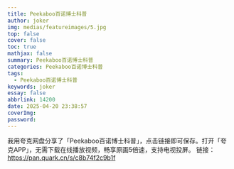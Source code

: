 ```yaml
---
title: Peekaboo百诺博士科普
author: joker
img: medias/featureimages/5.jpg
top: false
cover: false
toc: true
mathjax: false
summary: Peekaboo百诺博士科普
categories: Peekaboo百诺博士科普
tags:
  - Peekaboo百诺博士科普
keywords: joker
essay: false
abbrlink: 14200
date: 2025-04-20 23:38:57
coverImg:
password:
---
```


我用夸克网盘分享了「Peekaboo百诺博士科普」，点击链接即可保存。打开「夸克APP」，无需下载在线播放视频，畅享原画5倍速，支持电视投屏。
链接：https://pan.quark.cn/s/c8b74f2c9b1f
